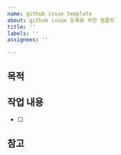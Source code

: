 ```yaml
---
name: github issue template
about: github issue 등록을 위한 템플릿
title: ''
labels: ''
assignees: ''

---
```


## 목적
>
## 작업 내용
- [ ]
## 참고
